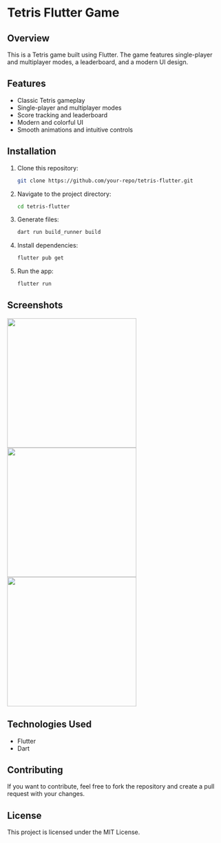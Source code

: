 # Tetris Flutter Game

## Overview
This is a Tetris game built using Flutter. The game features single-player and multiplayer modes, a leaderboard, and a modern UI design.

## Features
- Classic Tetris gameplay
- Single-player and multiplayer modes
- Score tracking and leaderboard
- Modern and colorful UI
- Smooth animations and intuitive controls

## Installation
1. Clone this repository:
   ```sh
   git clone https://github.com/your-repo/tetris-flutter.git
   ```
2. Navigate to the project directory:
   ```sh
   cd tetris-flutter
   ```
3. Generate files:
   ```sh
   dart run build_runner build
   ```
5. Install dependencies:
   ```sh
   flutter pub get
   ```
6. Run the app:
   ```sh
   flutter run
   ```

## Screenshots
<img src="https://github.com/user-attachments/assets/384c6ac0-2552-46c7-bc8e-4cfe0d82f63b" width="300">
<img src="https://github.com/user-attachments/assets/f2f56e62-4677-48ee-a6aa-df1286093c52" width="300">
<img src="https://github.com/user-attachments/assets/9ca87f5b-a7c4-428f-8c35-b8c3fe83bedd" width="300">


## Technologies Used
- Flutter
- Dart

## Contributing
If you want to contribute, feel free to fork the repository and create a pull request with your changes.

## License
This project is licensed under the MIT License.

